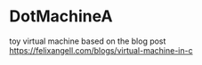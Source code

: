 # DotMachineA 
toy virtual machine based on the blog post  https://felixangell.com/blogs/virtual-machine-in-c
